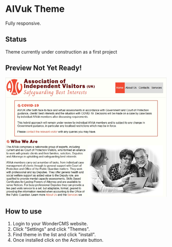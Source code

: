 # AIVuk Theme
Fully responsive.

## Status
Theme currently under construction as a first project

## Preview Not Yet Ready!
![Theme preview](/preview.jpg)

## How to use
1. Login to your WonderCMS website.
2. Click "Settings" and click "Themes".
3. Find theme in the list and click "install".
4. Once installed click on the Activate button.
